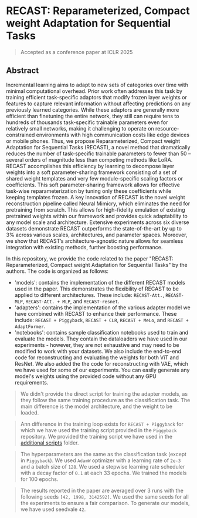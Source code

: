 # RECAST: Reparameterized, Compact weight Adaptation for Sequential Tasks
> Accepted as a conference paper at ICLR 2025

## Abstract
Incremental learning aims to adapt to new sets of categories over time with minimal computational overhead. Prior work often addresses this task by training efficient task-specific adaptors that modify frozen layer weights or features to capture relevant information without affecting predictions on any previously learned categories. While these adaptors are generally more efficient than finetuning the entire network, they still can require tens to hundreds of thousands task-specific trainable parameters even for relatively small networks, making it challenging to operate on resource-constrained environments with high communication costs like edge devices or mobile phones. Thus, we propose Reparameterized, Compact weight Adaptation for Sequential Tasks (RECAST), a novel method that dramatically reduces the number of task-specific trainable parameters to fewer than 50 – several orders of magnitude less than competing methods like LoRA. RECAST accomplishes this efficiency by learning to decompose layer weights into a soft parameter-sharing framework consisting of a set of shared weight templates and very few module-specific scaling factors or coefficients. This soft parameter-sharing framework allows for effective task-wise reparameterization by tuning only these coefficients while keeping templates frozen. A key innovation of RECAST is the novel weight reconstruction pipeline called Neural Mimicry, which eliminates the need for pretraining from scratch. This allows for high-fidelity emulation of existing pretrained weights within our framework and provides quick adaptability to any model scale and architecture. Extensive experiments across six diverse datasets demonstrate RECAST outperforms the state-of-the-art by up to 3% across various scales, architectures, and parameter spaces. Moreover, we show that RECAST’s architecture-agnostic nature allows for seamless integration with existing methods, further boosting performance.


In this repository, we provide the code related to the paper "RECAST: Reparameterized, Compact weight Adaptation for Sequential Tasks" by the authors. The code is organized as follows:

- 'models': contains the implementation of the different RECAST models used in the paper. This demonstrates the flexibility of RECAST to be applied to different architectures. These include: `RECAST-Att.`, `RECAST-MLP`, `RECAST-Att. + MLP`, and `RECAST-resnet`.
- 'adapters': contains the implementation of the various adapter model we have combined with RECAST to enhance their performance. These include: `RECAST + Piggyback`, `RECAST + CLR`, `RECAST + MeLo`, and `RECAST + AdaptFormer`.
- 'notebooks': contains sample classification notebooks used to train and evaluate the models.  They  contain the dataloaders we have used in our experiments - however, they are not exhaustive and may need to be modified to work with your datasets. We also include the end-to-end code for reconstructing and evaluating the weights for both ViT and ResNet. We also added the the code for reconstructing with VAE, which we have used for some of our experiments. You can easily generate any model's weights using the provided code without any GPU requirements.


> We didn't provide the direct script for training the adapter models, as they follow the same training procedure as the classification task. The main difference is the model architecture, and the weight to be loaded. 

> Ann difference in the training loop exists for `RECAST + Piggyback` for which we have used the training script provided in the `Piggyback` repository. We provided the training script we have used in the [additional scripts](additional_scripts) folder.

> The hyperparameters are the same as the classification task (except in `Piggyback`). We used `AdamW` optimizer with a learning rate of `2e-3` and a batch size of `128`. We used a stepwise learning rate scheduler with a decay factor of `0.1` at each 33 epochs. We trained the models for 100 epochs.

> The results reported in the paper are averaged over 3 runs with the following seeds `[42, 1998, 3142592]`. We used the same seeds for all the experiments to ensure a fair comparison. To generate our models, we have used seedvale `42`.
